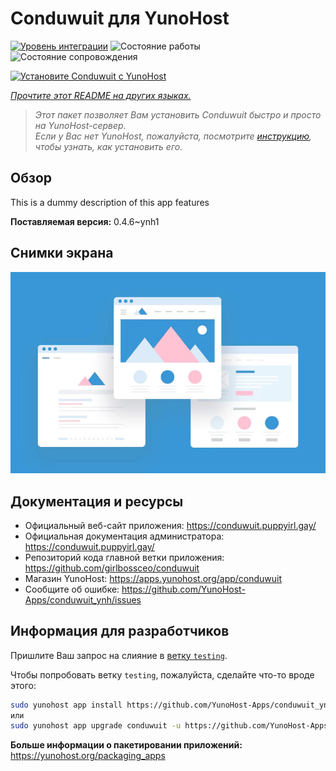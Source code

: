 <!--
Важно: этот README был автоматически сгенерирован <https://github.com/YunoHost/apps/tree/master/tools/readme_generator>
Он НЕ ДОЛЖЕН редактироваться вручную.
-->

# Conduwuit для YunoHost

[![Уровень интеграции](https://dash.yunohost.org/integration/conduwuit.svg)](https://ci-apps.yunohost.org/ci/apps/conduwuit/) ![Состояние работы](https://ci-apps.yunohost.org/ci/badges/conduwuit.status.svg) ![Состояние сопровождения](https://ci-apps.yunohost.org/ci/badges/conduwuit.maintain.svg)

[![Установите Conduwuit с YunoHost](https://install-app.yunohost.org/install-with-yunohost.svg)](https://install-app.yunohost.org/?app=conduwuit)

*[Прочтите этот README на других языках.](./ALL_README.md)*

> *Этот пакет позволяет Вам установить Conduwuit быстро и просто на YunoHost-сервер.*  
> *Если у Вас нет YunoHost, пожалуйста, посмотрите [инструкцию](https://yunohost.org/install), чтобы узнать, как установить его.*

## Обзор

This is a dummy description of this app features


**Поставляемая версия:** 0.4.6~ynh1

## Снимки экрана

![Снимок экрана Conduwuit](./doc/screenshots/example.jpg)

## Документация и ресурсы

- Официальный веб-сайт приложения: <https://conduwuit.puppyirl.gay/>
- Официальная документация администратора: <https://conduwuit.puppyirl.gay/>
- Репозиторий кода главной ветки приложения: <https://github.com/girlbossceo/conduwuit>
- Магазин YunoHost: <https://apps.yunohost.org/app/conduwuit>
- Сообщите об ошибке: <https://github.com/YunoHost-Apps/conduwuit_ynh/issues>

## Информация для разработчиков

Пришлите Ваш запрос на слияние в [ветку `testing`](https://github.com/YunoHost-Apps/conduwuit_ynh/tree/testing).

Чтобы попробовать ветку `testing`, пожалуйста, сделайте что-то вроде этого:

```bash
sudo yunohost app install https://github.com/YunoHost-Apps/conduwuit_ynh/tree/testing --debug
или
sudo yunohost app upgrade conduwuit -u https://github.com/YunoHost-Apps/conduwuit_ynh/tree/testing --debug
```

**Больше информации о пакетировании приложений:** <https://yunohost.org/packaging_apps>
